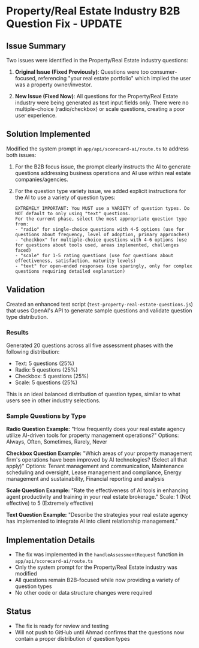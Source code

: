 # Property/Real Estate Industry B2B Question Fix - UPDATE

## Issue Summary
Two issues were identified in the Property/Real Estate industry questions:

1. **Original Issue (Fixed Previously)**: Questions were too consumer-focused, referencing "your real estate portfolio" which implied the user was a property owner/investor.

2. **New Issue (Fixed Now)**: All questions for the Property/Real Estate industry were being generated as text input fields only. There were no multiple-choice (radio/checkbox) or scale questions, creating a poor user experience.

## Solution Implemented
Modified the system prompt in `app/api/scorecard-ai/route.ts` to address both issues:

1. For the B2B focus issue, the prompt clearly instructs the AI to generate questions addressing business operations and AI use within real estate companies/agencies.

2. For the question type variety issue, we added explicit instructions for the AI to use a variety of question types:
   ```
   EXTREMELY IMPORTANT: You MUST use a VARIETY of question types. Do NOT default to only using "text" questions.
   For the current phase, select the most appropriate question type from:
   - "radio" for single-choice questions with 4-5 options (use for questions about frequency, level of adoption, primary approaches)
   - "checkbox" for multiple-choice questions with 4-6 options (use for questions about tools used, areas implemented, challenges faced)
   - "scale" for 1-5 rating questions (use for questions about effectiveness, satisfaction, maturity levels)
   - "text" for open-ended responses (use sparingly, only for complex questions requiring detailed explanation)
   ```

## Validation
Created an enhanced test script (`test-property-real-estate-questions.js`) that uses OpenAI's API to generate sample questions and validate question type distribution.

### Results
Generated 20 questions across all five assessment phases with the following distribution:
- Text: 5 questions (25%)
- Radio: 5 questions (25%)
- Checkbox: 5 questions (25%)
- Scale: 5 questions (25%)

This is an ideal balanced distribution of question types, similar to what users see in other industry selections.

### Sample Questions by Type

**Radio Question Example:**
"How frequently does your real estate agency utilize AI-driven tools for property management operations?"
Options: Always, Often, Sometimes, Rarely, Never

**Checkbox Question Example:**
"Which areas of your property management firm's operations have been improved by AI technologies? (Select all that apply)"
Options: Tenant management and communication, Maintenance scheduling and oversight, Lease management and compliance, Energy management and sustainability, Financial reporting and analysis

**Scale Question Example:**
"Rate the effectiveness of AI tools in enhancing agent productivity and training in your real estate brokerage."
Scale: 1 (Not effective) to 5 (Extremely effective)

**Text Question Example:**
"Describe the strategies your real estate agency has implemented to integrate AI into client relationship management."

## Implementation Details
- The fix was implemented in the `handleAssessmentRequest` function in `app/api/scorecard-ai/route.ts`
- Only the system prompt for the Property/Real Estate industry was modified
- All questions remain B2B-focused while now providing a variety of question types
- No other code or data structure changes were required

## Status
- The fix is ready for review and testing
- Will not push to GitHub until Ahmad confirms that the questions now contain a proper distribution of question types 